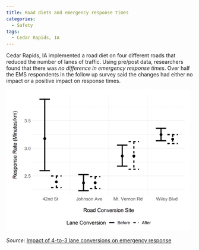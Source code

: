 ```yaml
---
title: Road diets and emergency response times
categories:
  - Safety
tags:
  - Cedar Rapids, IA
---
```


Cedar Rapids, IA implemented a road diet on four different roads that reduced the number of lanes of traffic. Using
pre/post data, researchers found that there was _no difference in emergency response times_. Over half the EMS
respondents in the follow up survey said the changes had either no impact or a positive impact on response times.

![no change in response times error bars](/images/img/safety/iowa-ems-response-times.png)

_Source_: [Impact of 4-to-3 lane conversions on emergency response](/images/research/2024-07-road-diets-ems.pdf)
